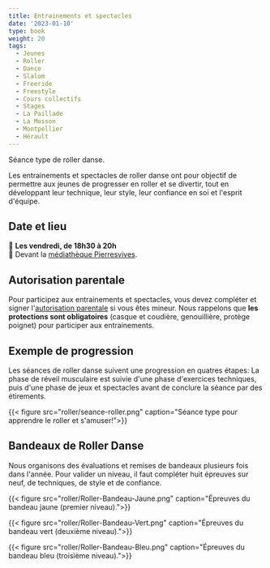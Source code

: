```yaml
---
title: Entrainements et spectacles
date: '2023-01-10'
type: book
weight: 20
tags:
  - Jeunes
  - Roller
  - Dance
  - Slalom
  - Freeride
  - Freestyle
  - Cours collectifs
  - Stages
  - La Paillade
  - La Mosson
  - Montpellier
  - Hérault
---
```


Séance type de roller danse.

<!--more-->

Les entrainements et spectacles de roller danse ont pour objectif de permettre aux jeunes de progresser en roller et se divertir, tout en développant leur technique, leur style, leur confiance en soi et l'esprit d'équipe.

## Date et lieu

📅 <b> Les vendredi, de 18h30 à 20h </b><br>
📍 Devant la [médiathèque Pierresvives](https://g.co/kgs/rW8BnA2).

## Autorisation parentale

Pour participez aux entrainements et spectacles, vous devez compléter et signer l'[autorisation parentale](https://www.mathsetmaryam.fr/u/Roller-Autorisation-Parentale.pdf) si vous êtes mineur. Nous rappelons que <b>les protections sont obligatoires</b> (casque et coudière, genouillière, protège poignet) pour participer aux entrainements.

## Exemple de progression

Les séances de roller danse suivent une progression en quatres étapes: La phase de réveil musculaire est suivie d'une phase d'exercices techniques, puis d'une phase de jeux et spectacles avant de conclure la séance par des étirements.

{{< figure src="roller/seance-roller.png" caption="Séance type pour apprendre le roller et s'amuser!">}}

## Bandeaux de Roller Danse

Nous organisons des évaluations et remises de bandeaux plusieurs fois dans l'année. Pour valider un niveau, il faut compléter huit épreuves sur neuf, de techniques, de style et de confiance.

{{< figure src="roller/Roller-Bandeau-Jaune.png" caption="Épreuves du bandeau jaune (premier niveau).">}}

{{< figure src="roller/Roller-Bandeau-Vert.png" caption="Épreuves du bandeau vert (deuxième niveau).">}}

{{< figure src="roller/Roller-Bandeau-Bleu.png" caption="Épreuves du bandeau bleu (troisìème niveau).">}}

<!-- Voir notre [Carnet de niveaux](https://www.mathsetmaryam.fr/u/Les-Etoiles-de-la-Mosson-carnet-de-niveaux-roller.pdf) -->
